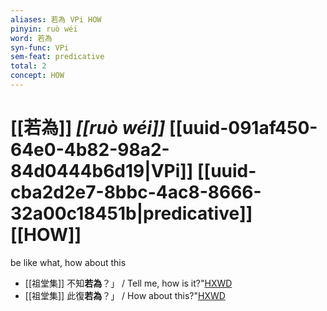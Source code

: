 ```yaml
---
aliases: 若為 VPi HOW
pinyin: ruò wéi
word: 若為
syn-func: VPi
sem-feat: predicative
total: 2
concept: HOW 
---
```

# [[若為]] *[[ruò wéi]]*  [[uuid-091af450-64e0-4b82-98a2-84d0444b6d19|VPi]] [[uuid-cba2d2e7-8bbc-4ac8-8666-32a00c18451b|predicative]] [[HOW]]
be like what, how about this
 - [[祖堂集]] 不知**若為**？」 / Tell me, how is it?"[HXWD](https://hxwd.org/textview.html?location=KR6q0002_Yan_003-1126a.2)
 - [[祖堂集]] 此復**若為**？」 / How about this?"[HXWD](https://hxwd.org/textview.html?location=KR6q0002_Yan_003-1126a.29)